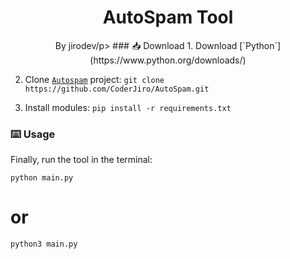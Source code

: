<h1 align="center">AutoSpam Tool</h1>
<p align="center">By jirodev/p>
### 📥 Download
1. Download [`Python`](https://www.python.org/downloads/)
  
2. Clone [`Autospam`](https://github.com/CoderJiro/AutoSpam) project:
```git clone https://github.com/CoderJiro/AutoSpam.git```
  
3. Install modules:
```pip install -r requirements.txt ```

### ⌨️ Usage
Finally, run the tool in the terminal:

```
python main.py
```
# or
  
```
python3 main.py
```

